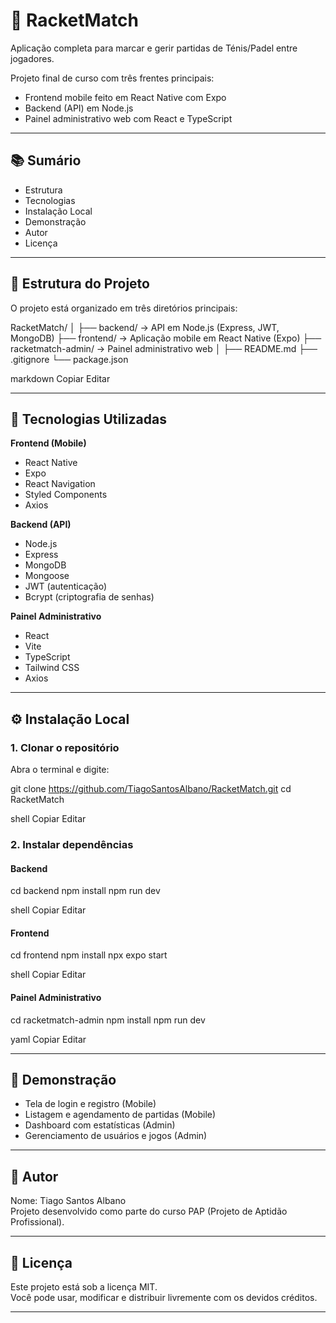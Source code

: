 # 🎾 RacketMatch

Aplicação completa para marcar e gerir partidas de Ténis/Padel entre jogadores.

Projeto final de curso com três frentes principais:

- Frontend mobile feito em React Native com Expo
- Backend (API) em Node.js
- Painel administrativo web com React e TypeScript

---

## 📚 Sumário

- Estrutura
- Tecnologias
- Instalação Local
- Demonstração
- Autor
- Licença

---

## 📁 Estrutura do Projeto

O projeto está organizado em três diretórios principais:

RacketMatch/
│
├── backend/ -> API em Node.js (Express, JWT, MongoDB)
├── frontend/ -> Aplicação mobile em React Native (Expo)
├── racketmatch-admin/ -> Painel administrativo web
│
├── README.md
├── .gitignore
└── package.json

markdown
Copiar
Editar

---

## 🚀 Tecnologias Utilizadas

**Frontend (Mobile)**  
- React Native  
- Expo  
- React Navigation  
- Styled Components  
- Axios  

**Backend (API)**  
- Node.js  
- Express  
- MongoDB  
- Mongoose  
- JWT (autenticação)  
- Bcrypt (criptografia de senhas)

**Painel Administrativo**  
- React  
- Vite  
- TypeScript  
- Tailwind CSS  
- Axios  

---

## ⚙️ Instalação Local

### 1. Clonar o repositório

Abra o terminal e digite:

git clone https://github.com/TiagoSantosAlbano/RacketMatch.git
cd RacketMatch

shell
Copiar
Editar

### 2. Instalar dependências

#### Backend

cd backend
npm install
npm run dev

shell
Copiar
Editar

#### Frontend

cd frontend
npm install
npx expo start

shell
Copiar
Editar

#### Painel Administrativo

cd racketmatch-admin
npm install
npm run dev

yaml
Copiar
Editar

---

## 📸 Demonstração

- Tela de login e registro (Mobile)
- Listagem e agendamento de partidas (Mobile)
- Dashboard com estatísticas (Admin)
- Gerenciamento de usuários e jogos (Admin)

---

## 👤 Autor

Nome: Tiago Santos Albano  
Projeto desenvolvido como parte do curso PAP (Projeto de Aptidão Profissional).

---

## 📄 Licença

Este projeto está sob a licença MIT.  
Você pode usar, modificar e distribuir livremente com os devidos créditos.

---
